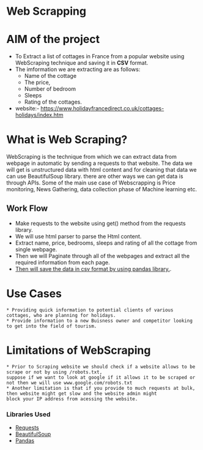 # Web Scrapping



# AIM of the project

* To Extract a list of cottages in France from a popular website using WebScraping technique and
  saving it in **CSV** format.
* The imformation we are extracting are as follows:
    * Name of the cottage
    * The price, 
    * Number of bedroom
    * Sleeps
    * Rating of the cottages.
* website:- https://www.holidayfrancedirect.co.uk/cottages-holidays/index.htm

# What is Web Scraping?
WebScraping is the technique from which we can extract data from webpage in automatic by sending a requests to that website.
The data we will get is unstructured data with html content and for cleaning that data we can use BeautifulSoup library.
there are other ways we can get data is through APIs.
Some of the main use case of Webscrapping is Price monitoring, News Gathering, data collection phase of Machine learning etc.

## Work Flow
* Make requests to the website using get() method from the requests library.
* We will use html parser to parse the Html content.
* Extract name, price, bedrooms, sleeps and rating of all the cottage from single webpage.
* Then we will Paginate through all of the webpages and extract all the required information from each page.
* [Then will save the data in csv format by using pandas library.](https://github.com/Mhtag/webscrapping_project/blob/main/holiday_homes.csv).

# Use Cases
    * Providing quick information to potential clients of various cottages, who are planning for holidays.
    * Provide information to a new Buisness owner and competitor looking to get into the field of tourism.
    
# Limitations of WebScraping
    * Prior to Scraping website we should check if a website allows to be scrape or not by using /robots.txt,
    suppose if we want to look at google if it allows it to be scraped or not then we will use www.google.com/robots.txt 
    * Another limitation is that if you provide to much requests at bulk, then website might get slow and the website admin might
    block your IP address from acessing the website.
    

### Libraries Used

* [Requests](https://docs.python-requests.org/en/v0.8.2/)
* [BeautifulSoup](https://www.crummy.com/software/BeautifulSoup/bs4/doc/)
* [Pandas](https://pandas.pydata.org/docs/index.html)



